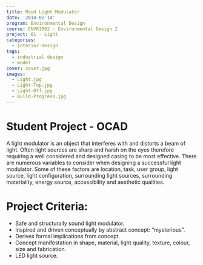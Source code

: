 ```yaml
---
title: Mood Light Modulator
date: '2014-02-14'
program: Environmental Design
course: ENVR1B02 - Environmental Design 2
project: 01 - Light
categories:
  - interior-design
tags:
  - industrial design
  - model
cover: cover.jpg
images:
  - Light.jpg
  - Light-Top.jpg
  - Light-Off.jpg
  - Build-Progress.jpg
---
```

# Student Project - OCAD
A light modulator is an object that interferes with and distorts a beam of light. Often light sources are sharp and harsh on the eyes therefore requiring a well considered and designed casing to be most effective. There are numerous variables to consider when designing a successful light modulator. Some of these factors are location, task, user group, light source, light configuration, surrounding light sources, surrounding materiality, energy source, accessibility and aesthetic qualities.

# Project Criteria:
* Safe and structurally sound light modulator.
* Inspired and driven conceptually by abstract concept: “mysterious”.
* Derives formal implications from concept.
* Concept manifestation in shape, material, light quality, texture, colour, size and fabrication.
* LED light source.
